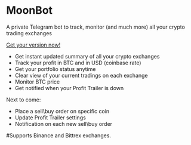# MoonBot

A private Telegram bot to track, monitor (and much more) all your crypto trading exchanges

[Get your version now!](https://github.com/tulihub/moonbot/wiki/Installation)


* Get instant updated summary of all your crypto exchanges
* Track your profit in BTC and in USD (coinbase rate)
* Get your portfolio status anytime
* Clear view of your current tradings on each exchange
* Monitor BTC price 
* Get notified when your Profit Trailer is down



Next to come:
* Place a sell\buy order on specific coin
* Update Profit Trailer settings
* Notification on each new sell\buy order


#Supports Binance and Bittrex exchanges.
